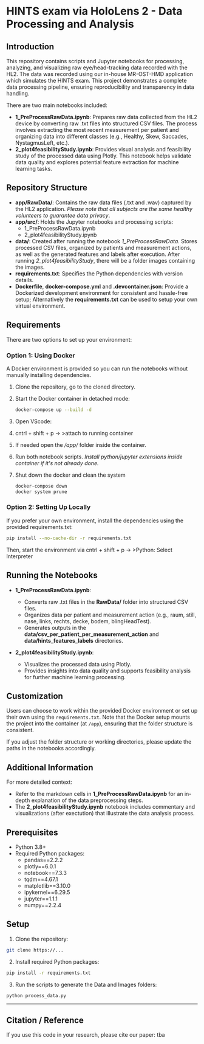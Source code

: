 # HINTS exam via HoloLens 2 - Data Processing and Analysis

## Introduction

This repository contains scripts and Jupyter notebooks for processing, analyzing, and visualizing raw eye/head-tracking data recorded with the HL2. The data was recorded using our in-house MR-OST-HMD application which simulates the HINTS exam. This project demonstrates a complete data processing pipeline, ensuring reproducibility and transparency in data handling.

There are two main notebooks included:

- **1_PreProcessRawData.ipynb**: Prepares raw data collected from the HL2 device by converting raw .txt files into structured CSV files. The process involves extracting the most recent measurement per patient and organizing data into different classes (e.g., Healthy, Skew, Saccades, NystagmusLeft, etc.).
- **2_plot4feasibilityStudy.ipynb**: Provides visual analysis and feasibility study of the processed data using Plotly. This notebook helps validate data quality and explores potential feature extraction for machine learning tasks.

## Repository Structure

- **app/RawData/**: Contains the raw data files (.txt and .wav) captured by the HL2 application.
*Please note that all subjects are the same healthy volunteers to guarantee data privacy*.
- **app/src/**: Holds the Jupyter notebooks and processing scripts:
  - 1_PreProcessRawData.ipynb
  - 2_plot4feasibilityStudy.ipynb
- **data/**: Created after running the notebook *1_PreProcessRawData*. Stores processed CSV files, organized by patients and measurement actions, as well as the generated features and labels after execution. After running *2_plot4feasibilityStudy*, there will be a folder images containing the images.
- **requirements.txt**: Specifies the Python dependencies with version details.
- **Dockerfile**, **docker-compose.yml** and **.devcontainer.json**: Provide a Dockerized development environment for consistent and hassle-free setup; Alternatively the **requirements.txt** can be used to setup your own virtual environment.

## Requirements

There are two options to set up your environment:

### Option 1: Using Docker

A Docker environment is provided so you can run the notebooks without manually installing dependencies.

1. Clone the repository, go to the cloned directory.
2. Start the Docker container in detached mode:

   ```bash
   docker-compose up --build -d
   ```
3. Open VScode:
4. cntrl + shift + p -> >attach to running container
5. If needed open the */app/* folder inside the container.
6. Run both notebook scripts. 
*Install python/jupyter extensions inside container if it's not already done.*
7. Shut down the docker and clean the system
   ```bash
   docker-compose down
   docker system prune
   ```

### Option 2: Setting Up Locally

If you prefer your own environment, install the dependencies using the provided requirements.txt:

```bash
pip install --no-cache-dir -r requirements.txt
```

Then, start the environment via cntrl + shift + p -> >Python: Select Interpreter


## Running the Notebooks

- **1_PreProcessRawData.ipynb**:
  - Converts raw .txt files in the **RawData/** folder into structured CSV files.
  - Organizes data per patient and measurement action (e.g., raum, still, nase, links, rechts, decke, bodem, blingHeadTest).
  - Generates outputs in the **data/csv_per_patient_per_measurement_action** and **data/hints_features_labels** directories.

- **2_plot4feasibilityStudy.ipynb**:
  - Visualizes the processed data using Plotly.
  - Provides insights into data quality and supports feasibility analysis for further machine learning processing.

## Customization

Users can choose to work within the provided Docker environment or set up their own using the `requirements.txt`. Note that the Docker setup mounts the project into the container (at `/app`), ensuring that the folder structure is consistent.

If you adjust the folder structure or working directories, please update the paths in the notebooks accordingly.

## Additional Information

For more detailed context:

- Refer to the markdown cells in **1_PreProcessRawData.ipynb** for an in-depth explanation of the data preprocessing steps.
- The **2_plot4feasibilityStudy.ipynb** notebook includes commentary and visualizations (after exectution) that illustrate the data analysis process.

## Prerequisites

- Python 3.8+
- Required Python packages:
  - pandas==2.2.2
  - plotly==6.0.1
  - notebook==7.3.3 
  - tqdm==4.67.1
  - matplotlib==3.10.0
  - ipykernel==6.29.5
  - jupyter==1.1.1
  - numpy==2.2.4


## Setup

1. Clone the repository:
```bash
git clone https://...
```

2. Install required Python packages:
```bash
pip install -r requirements.txt
```

3. Run the scripts to generate the Data and Images folders:
```bash
python process_data.py
```

--- 

## Citation / Reference

If you use this code in your research, please cite our paper: tba